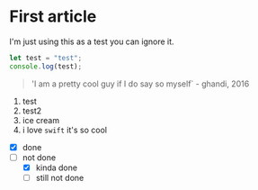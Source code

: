 # First article

I'm just using this as a test you can ignore it.

```js
let test = "test";
console.log(test);
```

> 'I am a pretty cool guy if I do say so myself`
> \- ghandi, 2016

1. test
2. test2
3. ice cream
4. i love `swift` it's so cool

- [x] done
- [ ] not done
  - [x] kinda done
  - [ ] still not done